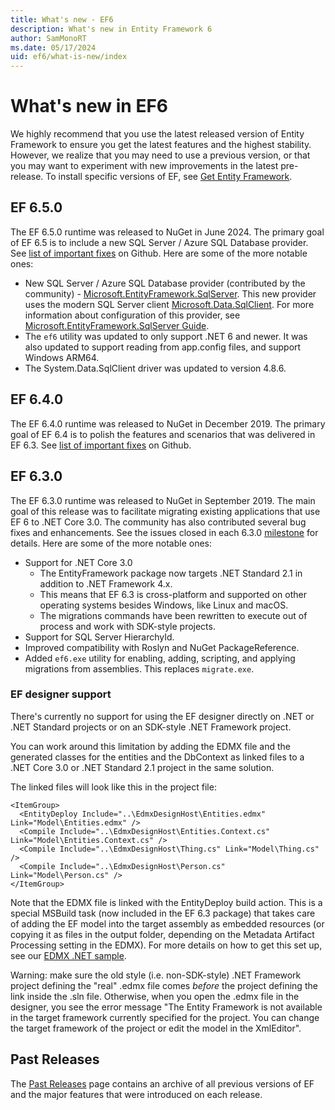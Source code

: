 ```yaml
---
title: What's new - EF6
description: What's new in Entity Framework 6
author: SamMonoRT
ms.date: 05/17/2024
uid: ef6/what-is-new/index
---
```

# What's new in EF6

We highly recommend that you use the latest released version of Entity Framework to ensure you get the latest features and the highest stability.
However, we realize that you may need to use a previous version, or that you may want to experiment with new improvements in the latest pre-release.
To install specific versions of EF, see [Get Entity Framework](xref:ef6/fundamentals/install).

## EF 6.5.0

The EF 6.5.0 runtime was released to NuGet in June 2024. The primary goal of EF 6.5 is to include a new SQL Server / Azure SQL Database provider. See [list of important fixes](https://github.com/dotnet/ef6/milestone/17?closed=1) on Github. Here are some of the more notable ones:

- New SQL Server / Azure SQL Database provider (contributed by the community) - [Microsoft.EntityFramework.SqlServer](https://www.nuget.org/packages/Microsoft.EntityFramework.SqlServer/). This new provider uses the modern SQL Server client [Microsoft.Data.SqlClient](https://www.nuget.org/packages/Microsoft.Data.SqlClient). For more information about configuration of this provider, see [Microsoft.EntityFramework.SqlServer Guide](xref:ef6/what-is-new/microsoft-ef6-sqlserver).
- The `ef6` utility was updated to only support .NET 6 and newer. It was also updated to support reading from app.config files, and support Windows ARM64.
- The System.Data.SqlClient driver was updated to version 4.8.6.

## EF 6.4.0

The EF 6.4.0 runtime was released to NuGet in December 2019. The primary goal of EF 6.4 is to polish the features and scenarios that was delivered in EF 6.3. See [list of important fixes](https://github.com/dotnet/ef6/milestone/14?closed=1) on Github.

## EF 6.3.0

The EF 6.3.0 runtime was released to NuGet in September 2019. The main goal of this release was to facilitate migrating existing applications that use EF 6 to .NET Core 3.0. The community has also contributed several bug fixes and enhancements. See the issues closed in each 6.3.0 [milestone](https://github.com/aspnet/EntityFramework6/milestones?state=closed) for details. Here are some of the more notable ones:

- Support for .NET Core 3.0
  - The EntityFramework package now targets .NET Standard 2.1 in addition to .NET Framework 4.x.
  - This means that EF 6.3 is cross-platform and supported on other operating systems besides Windows, like Linux and macOS.
  - The migrations commands have been rewritten to execute out of process and work with SDK-style projects.
- Support for SQL Server HierarchyId.
- Improved compatibility with Roslyn and NuGet PackageReference.
- Added `ef6.exe` utility for enabling, adding, scripting, and applying migrations from assemblies. This replaces `migrate.exe`.

### EF designer support

There's currently no support for using the EF designer directly on .NET or .NET Standard projects or on an SDK-style .NET Framework project. 

You can work around this limitation by adding the EDMX file and the generated classes for the entities and the DbContext as linked files to a .NET Core 3.0 or .NET Standard 2.1 project in the same solution.

The linked files will look like this in the project file:

``` csproj 
<ItemGroup>
  <EntityDeploy Include="..\EdmxDesignHost\Entities.edmx" Link="Model\Entities.edmx" />
  <Compile Include="..\EdmxDesignHost\Entities.Context.cs" Link="Model\Entities.Context.cs" />
  <Compile Include="..\EdmxDesignHost\Thing.cs" Link="Model\Thing.cs" />
  <Compile Include="..\EdmxDesignHost\Person.cs" Link="Model\Person.cs" />
</ItemGroup>
```

Note that the EDMX file is linked with the EntityDeploy build action. This is a special MSBuild task (now included in the EF 6.3 package) that takes care of adding the EF model into the target assembly as embedded resources (or copying it as files in the output folder, depending on the Metadata Artifact Processing setting in the EDMX). For more details on how to get this set up, see our [EDMX .NET sample](https://aka.ms/EdmxDotNetCoreSample).

Warning: make sure the old style (i.e. non-SDK-style) .NET Framework project defining the "real" .edmx file comes _before_ the project defining the link inside the .sln file. Otherwise, when you open the .edmx file in the designer, you see the error message "The Entity Framework is not available in the target framework currently specified for the project. You can change the target framework of the project or edit the model in the XmlEditor".

## Past Releases

The [Past Releases](xref:ef6/what-is-new/past-releases) page contains an archive of all previous versions of EF and the major features that were introduced on each release.
